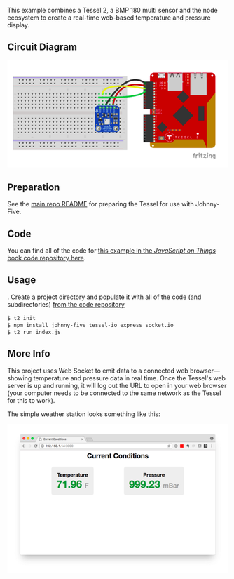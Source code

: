 This example combines a Tessel 2, a BMP 180 multi sensor and the node ecosystem to create a real-time web-based temperature and pressure display.

## Circuit Diagram

![Tessel BMP180 Diagram](./tessel-bmp180-diagram.png)

## Preparation

See the [main repo README](../README.md) for preparing the Tessel for use with Johnny-Five.

## Code

You can find all of the code for [this example in the _JavaScript on Things_ book code repository here](https://github.com/lyzadanger/javascript-on-things/tree/master/chapter-08/04-t2-weather).

## Usage

. Create a project directory and populate it with all of the code (and subdirectories) [from the code repository](https://github.com/lyzadanger/javascript-on-things/tree/master/chapter-08/04-t2-weather)

```
$ t2 init
$ npm install johnny-five tessel-io express socket.io
$ t2 run index.js
```

## More Info

This project uses Web Socket to emit data to a connected web browser—showing temperature and pressure data in real time. Once the Tessel's web server is up and running, it will log out the URL to open in your web browser (your computer needs to be connected to the same network as the Tessel for this to work).

The simple weather station looks something like this:

![Weather station web page](./weather-station.png)
